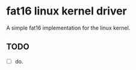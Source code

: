 # fat16 linux kernel driver

A simple fat16 implementation for the linux kernel.

## TODO

- [ ] do.
